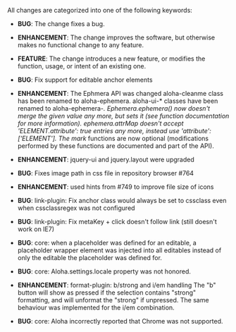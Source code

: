 All changes are categorized into one of the following keywords:

- **BUG**: The change fixes a bug.
- **ENHANCEMENT**: The change improves the software, but otherwise makes no
                   functional change to any feature.
- **FEATURE**: The change introduces a new feature, or modifies the function,
               usage, or intent of an existing one.

- **BUG**: Fix support for editable anchor elements
- **ENHANCEMENT**: The Ephmera API was changed
	aloha-cleanme class has been renamed to aloha-ephemera.
	aloha-ui-* classes have been renamed to aloha-ephemera-*.
	Ephemera.ephemera() now doesn't merge the given value any more, but sets it (see function documentation for more information).
	ephemera.attrMap doesn't accept 'ELEMENT.attribute': true entries any more, instead use 'attribute': ['ELEMENT'].
	The mark* functions are now optional (modifications performed by these functions are documented and part of the API).
- **ENHANCEMENT**: jquery-ui and jquery.layout were upgraded
- **BUG**: Fixes image path in css file in repository browser #764
- **ENHANCEMENT**: used hints from #749 to improve file size of icons
- **BUG**: link-plugin: Fix anchor class would always be set to cssclass even when cssclassregex was not configured
- **BUG**: link-plugin: Fix metaKey + click doesn't follow link (still doesn't work on IE7)
- **BUG**: core: when a placeholder was defined for an editable, a placeholder wrapper element was injected into
	         all editables instead of only the editable the placeholder was defined for.
- **BUG**: core: Aloha.settings.locale property was not honored.
- **ENHANCEMENT**: format-plugin: b/strong and i/em handling
        The "b" button will show as pressed if the selection contains
	"strong" formatting, and will unformat the "strong" if
	unpressed. The same behaviour was implemented for the i/em
	combination.
- **BUG**: core: Aloha incorrectly reported that Chrome was not supported.
